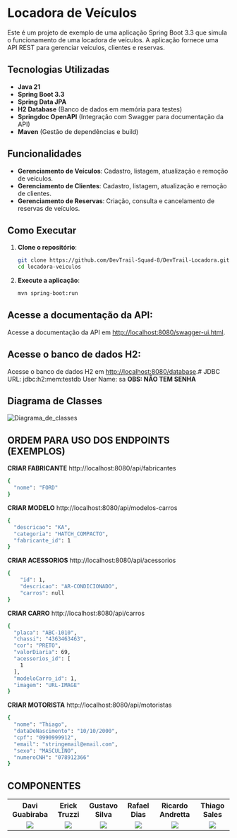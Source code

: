 # Locadora de Veículos

Este é um projeto de exemplo de uma aplicação Spring Boot 3.3 que simula o funcionamento de uma locadora de veículos. A aplicação fornece uma API REST para gerenciar veículos, clientes e reservas.

## Tecnologias Utilizadas

- **Java 21**
- **Spring Boot 3.3**
- **Spring Data JPA**
- **H2 Database** (Banco de dados em memória para testes)
- **Springdoc OpenAPI** (Integração com Swagger para documentação da API)
- **Maven** (Gestão de dependências e build)

## Funcionalidades

- **Gerenciamento de Veículos**: Cadastro, listagem, atualização e remoção de veículos.
- **Gerenciamento de Clientes**: Cadastro, listagem, atualização e remoção de clientes.
- **Gerenciamento de Reservas**: Criação, consulta e cancelamento de reservas de veículos.

## Como Executar

1. **Clone o repositório**:

   ```bash
   git clone https://github.com/DevTrail-Squad-8/DevTrail-Locadora.git
   cd locadora-veiculos
    ```
   
2. **Execute a aplicação**:

   ```bash
   mvn spring-boot:run
   ```

## Acesse a documentação da API: 

   Acesse a documentação da API em [http://localhost:8080/swagger-ui.html](http://localhost:8080/swagger-ui.html).
## Acesse o banco de dados H2: 

   Acesse o banco de dados H2 em [http://localhost:8080/database](http://localhost:8080/database).# 
   JDBC URL: jdbc:h2:mem:testdb
   User Name: sa
   **OBS: NÃO TEM SENHA**

## Diagrama de Classes
![Diagrama_de_classes](https://github.com/user-attachments/assets/03ba5b3d-6b95-428f-b809-e36bff59a3c0)



## ORDEM PARA USO DOS ENDPOINTS (EXEMPLOS)

**CRIAR FABRICANTE**
http://localhost:8080/api/fabricantes
```bash
{
  "nome": "FORD"
}
```
**CRIAR MODELO**
http://localhost:8080/api/modelos-carros
```bash
{
  "descricao": "KA",
  "categoria": "HATCH_COMPACTO",
  "fabricante_id": 1
}
```
**CRIAR ACESSORIOS**
http://localhost:8080/api/acessorios
```bash
{
    "id": 1,
    "descricao": "AR-CONDICIONADO",
    "carros": null
}
```
**CRIAR CARRO**
http://localhost:8080/api/carros
```bash
{
  "placa": "ABC-1010",
  "chassi": "4363463463",
  "cor": "PRETO",
  "valorDiaria": 69,
  "acessorios_id": [
    1
  ],
  "modeloCarro_id": 1,
  "imagem": "URL-IMAGE"
}
```

**CRIAR MOTORISTA**
http://localhost:8080/api/motoristas
```bash
{
  "nome": "Thiago",
  "dataDeNascimento": "10/10/2000",
  "cpf": "0990999912",
  "email": "stringemail@email.com",
  "sexo": "MASCULINO",
  "numeroCNH": "078912366"
}
```


## COMPONENTES

<table style="width:100%">
  <tr align=center>
    <th><strong>Davi Guabiraba</strong></th>
    <th><strong>Erick Truzzi</strong></th>
    <th><strong>Gustavo Silva</strong></th>
    <th><strong>Rafael Dias</strong></th>
    <th><strong>Ricardo Andretta</strong></th>
    <th><strong>Thiago Sales</strong></th>

  </tr>
  <tr align=center>
    <td>
      <a href="https://github.com/DGuabiraba">
        <img src="https://avatars.githubusercontent.com/u/81264511?v=4">
      </a>
    </td>
    <td>
      <a href="https://github.com/Truzzi1">
        <img src="https://avatars.githubusercontent.com/u/114123981?v=4">
      </a>
    </td>
    <td>
      <a href="https://github.com/GustavoSilvalgs">
        <img src="https://avatars.githubusercontent.com/u/111322525?v=4">
      </a>
    </td>
    <td>
      <a href="https://github.com/rafael-bit">
        <img src="https://avatars.githubusercontent.com/u/67400064?v=4">
      </a>
    </td>
    <td>
      <a href="https://github.com/RickIX">
        <img src="https://avatars.githubusercontent.com/u/118491601?v=4">
      </a>
           </td>
    <td>
       <a href="https://github.com/txiami">
        <img src="https://avatars.githubusercontent.com/u/86448522?v=4">
      </a>
    </td>
  </tr>
</table>


##
